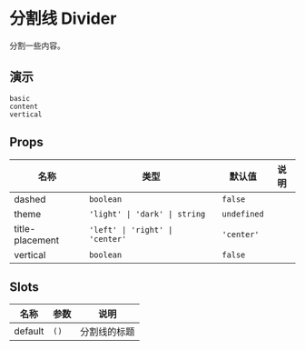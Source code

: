 # 分割线 Divider

分割一些内容。

## 演示

```demo
basic
content
vertical
```

## Props

| 名称            | 类型                            | 默认值      | 说明 |
| --------------- | ------------------------------- | ----------- | ---- |
| dashed          | `boolean`                       | `false`     |      |
| theme           | `'light' \| 'dark' \| string`   | `undefined` |      |
| title-placement | `'left' \| 'right' \| 'center'` | `'center'`  |      |
| vertical        | `boolean`                       | `false`     |      |

## Slots

| 名称    | 参数 | 说明         |
| ------- | ---- | ------------ |
| default | `()` | 分割线的标题 |
